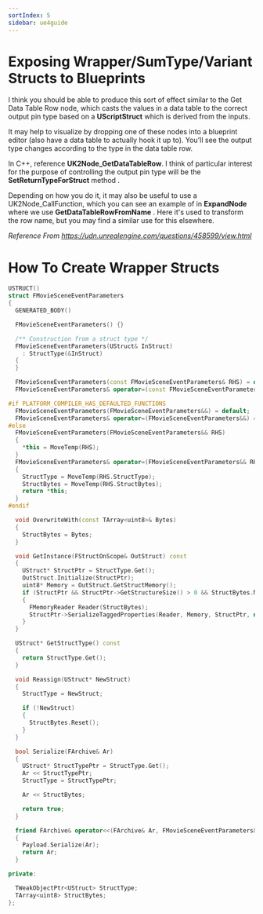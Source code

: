 ```yaml
---
sortIndex: 5
sidebar: ue4guide
---
```


# Exposing Wrapper/SumType/Variant Structs to Blueprints

I think you should be able to produce this sort of effect similar to the Get Data Table Row node, which casts the values in a data table to the correct output pin type based on a **UScriptStruct** which is derived from the inputs.

It may help to visualize by dropping one of these nodes into a blueprint editor (also have a data table to actually hook it up to). You'll see the output type changes according to the type in the data table row.

In C++, reference **UK2Node_GetDataTableRow**. I think of particular interest for the purpose of controlling the output pin type will be the **SetReturnTypeForStruct** method .

Depending on how you do it, it may also be useful to use a UK2Node_CallFunction, which you can see an example of in **ExpandNode** where we use **GetDataTableRowFromName** . Here it's used to transform the row name, but you may find a similar use for this elsewhere.

*Reference From <https://udn.unrealengine.com/questions/458599/view.html>*


# How To Create Wrapper Structs

```cpp
USTRUCT()
struct FMovieSceneEventParameters
{
  GENERATED_BODY()

  FMovieSceneEventParameters() {}

  /** Construction from a struct type */
  FMovieSceneEventParameters(UStruct& InStruct)
    : StructType(&InStruct)
  {
  }

  FMovieSceneEventParameters(const FMovieSceneEventParameters& RHS) = default;
  FMovieSceneEventParameters& operator=(const FMovieSceneEventParameters& RHS) = default;

#if PLATFORM_COMPILER_HAS_DEFAULTED_FUNCTIONS
  FMovieSceneEventParameters(FMovieSceneEventParameters&&) = default;
  FMovieSceneEventParameters& operator=(FMovieSceneEventParameters&&) = default;
#else
  FMovieSceneEventParameters(FMovieSceneEventParameters&& RHS)
  {
    *this = MoveTemp(RHS);
  }
  FMovieSceneEventParameters& operator=(FMovieSceneEventParameters&& RHS)
  {
    StructType = MoveTemp(RHS.StructType);
    StructBytes = MoveTemp(RHS.StructBytes);
    return *this;
  }
#endif

  void OverwriteWith(const TArray<uint8>& Bytes)
  {
    StructBytes = Bytes;
  }

  void GetInstance(FStructOnScope& OutStruct) const
  {
    UStruct* StructPtr = StructType.Get();
    OutStruct.Initialize(StructPtr);
    uint8* Memory = OutStruct.GetStructMemory();
    if (StructPtr && StructPtr->GetStructureSize() > 0 && StructBytes.Num())
    {
      FMemoryReader Reader(StructBytes);
      StructPtr->SerializeTaggedProperties(Reader, Memory, StructPtr, nullptr);
    }
  }

  UStruct* GetStructType() const
  {
    return StructType.Get();
  }

  void Reassign(UStruct* NewStruct)
  {
    StructType = NewStruct;

    if (!NewStruct)
    {
      StructBytes.Reset();
    }
  }

  bool Serialize(FArchive& Ar)
  {
    UStruct* StructTypePtr = StructType.Get();
    Ar << StructTypePtr;
    StructType = StructTypePtr;

    Ar << StructBytes;

    return true;
  }

  friend FArchive& operator<<(FArchive& Ar, FMovieSceneEventParameters& Payload)
  {
    Payload.Serialize(Ar);
    return Ar;
  }

private:

  TWeakObjectPtr<UStruct> StructType;
  TArray<uint8> StructBytes;
};

```
